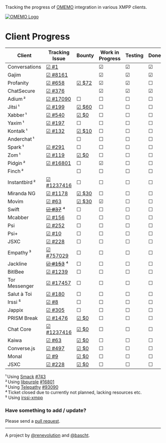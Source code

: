 Tracking the progress of [OMEMO](http://conversations.im/omemo/)
integration in various XMPP clients.

[![OMEMO Logo](./images/omemo_logo.png)](http://omemo.top)

# Client Progress

| **Client**  | Tracking Issue | Bounty | Work in Progress | Testing | Done |
|-------------|----------------|--------|------------------|---------|------|
| Conversations | [☑ #1](https://github.com/siacs/Conversations) |  | ☑ | ☑ | ☑ |
| Gajim | [☑ #8161](https://dev.gajim.org/gajim/gajim/issues/8161) |  | ☑ | ☑ | ☑ |
| Profanity | [☑ #658](https://github.com/boothj5/profanity/issues/658) | [☑ $72](https://www.bountysource.com/issues/27781988-omemo-support) | ☑ | ☑ | ☐ |
| ChatSecure | [☑ #376](https://github.com/ChatSecure/ChatSecure-iOS/issues/376) |  | ☑ | ☑ | ☑ |
| Adium ² | [☑ #17090](https://trac.adium.im/ticket/17090) | ☐ | ☐ | ☐ | ☐ |
| Jitsi ¹ | [☑ #199](https://github.com/jitsi/jitsi/issues/199) | [☑ $60](https://www.bountysource.com/issues/29398390-support-for-omemo) | ☐ | ☐ | ☐ |
| Xabber ¹ | [☑ #540](https://github.com/redsolution/xabber-android/issues/540) | [☑ $0](https://www.bountysource.com/issues/26498485-add-support-for-omemo-encyrption) | ☐ | ☐ | ☐ |
| Yaxim ¹ | [☑ #197](https://github.com/pfleidi/yaxim/issues/197) | ☐ | ☐ | ☐ | ☐ |
| Kontalk ¹ | [☑ #132](https://github.com/kontalk/androidclient/issues/132) | [☑ $10](https://www.bountysource.com/issues/18980767-pfs-otr-omemo-encryption) | ☐ | ☐ | ☐ |
| Anderchat ¹ | | ☐ | ☐ | ☐ | ☐ |
| Spark ¹ | [☑ #291](https://github.com/igniterealtime/Spark/issues/291) | ☐ | ☐ | ☐ | ☐ |
| Zom ¹ | [☑ #119](https://github.com/zom/Zom-Android/issues/119) | [☑ $0](https://www.bountysource.com/issues/36057445-implement-omemo-axolotl) | ☐ | ☐ | ☐ |
| Pidgin ² | [☑ #16801](https://developer.pidgin.im/ticket/16801) | ☐ | ☑ | ☐ | ☐ |
| Finch ² | | ☐ | ☐ | ☐ | ☐ |
| Instantbird ² | [☑ #1237416](https://bugzilla.mozilla.org/show_bug.cgi?id=1237416) | ☐ | ☐ | ☐ | ☐ |
| Miranda NG | [☑ #1178](http://trac.miranda-ng.org/ticket/1178) | [☑ $30](https://www.bountysource.com/issues/32298989-support-for-omemo-encryption) | ☐ | ☐ | ☐ |
| Movim | [☑ #63](https://github.com/movim/movim/issues/63) | [☑ $30](https://www.bountysource.com/issues/27538550-add-omemo-encryption) | ☑ | ☐ | ☐ |
| Swift | ~~[☑ #37](https://github.com/swift/swift/issues/37)~~ ⁴  | ☐ | ☐ | ☐ | ☐ |
| Mcabber | [☑ #156](https://bitbucket.org/McKael/mcabber-crew/issues/156/omemo-support) | ☐ | ☐ | ☐ | ☐ | 
| Psi | [☑ #252](https://github.com/psi-im/psi/issues/252) | ☐ | ☐ | ☐ | ☐ |
| Psi+ | [☑ #10](https://github.com/psi-plus/plugins/issues/10) | ☐ | ☐ | ☐ | ☐ |
| JSXC | [☑ #228](https://github.com/jsxc/jsxc/issues/228) | ☐ | ☐ | ☐ | ☐ |
| Empathy ³ | [☑ #757029](https://bugzilla.gnome.org/show_bug.cgi?id=757029) | ☐ | ☐ | ☐ | ☐ |
| Jackline | ~~[☑ #153](https://github.com/hannesm/jackline/issues/153)~~ ⁴ | ☐ | ☐ | ☐ | ☐ |
| BitlBee | [☑ #1239](https://bugs.bitlbee.org/ticket/1239) | ☐ | ☐ | ☐ | ☐ |
| Tor Messenger | [☑ #17457](https://trac.torproject.org/projects/tor/ticket/17457) | ☐ | ☐ | ☐ | ☐ |
| Salut à Toi | [☑ #180](https://bugs.goffi.org/show_bug.cgi?id=180) | ☐ | ☐ | ☐ | ☐ |
| Irssi ⁵ | [☑ #8](https://github.com/cdidier/irssi-xmpp/issues/8) | ☐ | ☐ | ☐ | ☐ |
| Jappix | [☑ #305](https://github.com/jappix/jappix/issues/305) | ☐ | ☐ | ☐ | ☐ |
| PRISM Break | [☑ #1476](https://github.com/nylira/prism-break/issues/1476) | [☑ $0](https://www.bountysource.com/issues/29726757-add-omemo-to-protocols-omemo) | ☐ | ☐ | ☐ |
| Chat Core | [☑ #1237416](https://bugzilla.mozilla.org/show_bug.cgi?id=1237416) | [☑ $0](https://www.bountysource.com/issues/29687088-implement-omemo-multi-end-message-and-object-encryption) | ☐ | ☐ | ☐ |
| Kaiwa | [☑ #63](https://github.com/digicoop/kaiwa/issues/63) | [☑ $0](https://www.bountysource.com/issues/27208012-feature-request-for-omemo) | ☐ | ☐ | ☐ |
| Converse.js | [☑ #497](https://github.com/jcbrand/converse.js/issues/497) | [☑ $0](https://www.bountysource.com/issues/27208020-xep-xxxx-omemo-encryption) | ☐ | ☐ | ☐ |
| Monal | [☑ #9](https://github.com/anurodhp/Monal/issues/9) | [☑ $0](https://www.bountysource.com/issues/30757290-xep-xxxx-omemo-encryption) | ☐ | ☐ | ☐ |
| JSXC | [☑ #228](https://github.com/jsxc/jsxc/issues/228) | [☑ $0](https://www.bountysource.com/issues/27207998-feature-request-for-omemo) | ☐ | ☐ | ☐ |

¹ Using [Smack](https://igniterealtime.org/projects/smack/index.jsp) [#743](https://issues.igniterealtime.org/browse/SMACK-743)<br/>
² Using [libpurple](https://developer.pidgin.im/wiki/WhatIsLibpurple) [#16801](https://developer.pidgin.im/ticket/16801)<br/>
³ Using [Telepathy](https://telepathy.freedesktop.org/) [#93090](https://bugs.freedesktop.org/show_bug.cgi?id=93090)<br/>
⁴ Ticket closed due to currently not planned, lacking resources etc.<br/>
⁵ Using [irssi-xmpp](https://github.com/cdidier/irssi-xmpp)

### Have something to add / update?

Please send a [pull request](https://github.com/bascht/omemo-top).

---

A project by [@renevolution](http://github.com/renevolution)
and [@bascht](https://github.com/bascht).
